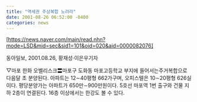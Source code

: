 ```yaml
---
title: "역세권 주상복합 노려라"
date: 2001-08-26 06:52:00 -0400
categories: news
---
```

[https://news.naver.com/main/read.nhn?mode=LSD&mid=sec&sid1=101&oid=020&aid=0000082076]

동아일보, 2001.08.26, 황재성·이은우기자

▽마포 한화 오벨리스크〓마포구 도화동 마포고등학교 부지에 들어서는주거복합으로 다음달 초 분양된다. 아파트는 12∼40평형 662가구며, 오피스텔은 10∼20평형 626실이다. 평당분양가는 아파트가 650만∼900만원이다. 5호선 마포역 1번 출구와 건물 지하 2층이 연결된다. 16층 이상에서는 한강도 볼 수 있다.

[https://news.naver.com/main/read.nhn?mode=LSD&mid=sec&sid1=101&oid=020&aid=0000082076]: https://news.naver.com/main/read.nhn?mode=LSD&mid=sec&sid1=101&oid=020&aid=0000082076
